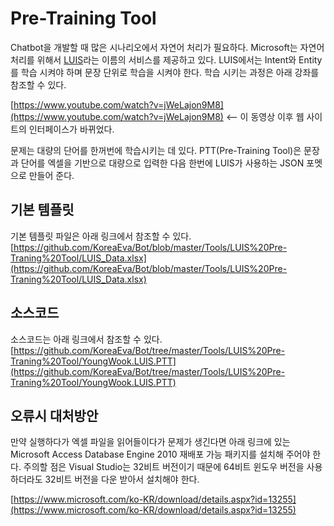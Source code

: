 # Pre-Training Tool #

Chatbot을 개발할 때 많은 시나리오에서 자연어 처리가 필요하다. Microsoft는 자연어 처리를 위해서 [LUIS](http://luis.ai)라는 이름의 서비스를 제공하고 있다. 
LUIS에서는 Intent와 Entity를 학습 시켜야 하며 문장 단위로 학습을 시켜야 한다. 
 학습 시키는 과정은 아래 강좌를 참조할 수 있다. 

 [https://www.youtube.com/watch?v=jWeLajon9M8](https://www.youtube.com/watch?v=jWeLajon9M8) <-- 이 동영상 이후 웹 사이트의 인터페이스가 바뀌었다. 

 문제는 대량의 단어를 한꺼번에 학습시키는 데 있다. 
 PTT(Pre-Training Tool)은 문장과 단어를 엑셀을 기반으로 대량으로 입력한 다음 한번에 LUIS가 사용하는 JSON 포멧으로 만들어 준다. 

 ## 기본 템플릿 ##
 
 기본 템플릿 파일은 아래 링크에서 참조할 수 있다. 
 [https://github.com/KoreaEva/Bot/blob/master/Tools/LUIS%20Pre-Traning%20Tool/LUIS_Data.xlsx](https://github.com/KoreaEva/Bot/blob/master/Tools/LUIS%20Pre-Traning%20Tool/LUIS_Data.xlsx)

 ## 소스코드 ##

 소스코드는 아래 링크에서 참조할 수 있다.<br>
[https://github.com/KoreaEva/Bot/tree/master/Tools/LUIS%20Pre-Traning%20Tool/YoungWook.LUIS.PTT](https://github.com/KoreaEva/Bot/tree/master/Tools/LUIS%20Pre-Traning%20Tool/YoungWook.LUIS.PTT)
 
 ## 오류시 대처방안 ##

 만약 실행하다가 엑셀 파일을 읽어들이다가 문제가 생긴다면 아래 링크에 있는 Microsoft Access Database Engine 2010 재배포 가능 패키지를 설치해 주어야 한다. 
 주의할 점은 Visual Studio는 32비트 버전이기 때문에 64비트 윈도우 버전을 사용하더라도 32비트 버전을 다운 받아서 설치해야 한다.

 [https://www.microsoft.com/ko-KR/download/details.aspx?id=13255](https://www.microsoft.com/ko-KR/download/details.aspx?id=13255)